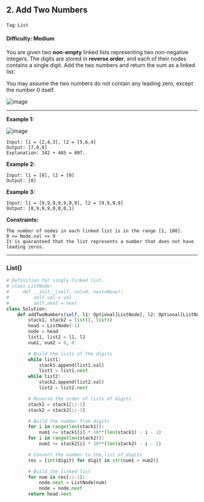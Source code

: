 ## 2. Add Two Numbers

```Tag```: ```List```

#### Difficulty: Medium

You are given two __non-empty__ linked lists representing two non-negative integers. The digits are stored in __reverse order__, and each of their nodes contains a single digit. Add the two numbers and return the sum as a linked list.

You may assume the two numbers do not contain any leading zero, except the number 0 itself.

![image](https://user-images.githubusercontent.com/35042430/210654985-11817a81-31b8-4856-af0a-063fb4ff5a49.png)

---

__Example 1:__

![image](https://assets.leetcode.com/uploads/2020/10/02/addtwonumber1.jpg)
```
Input: l1 = [2,4,3], l2 = [5,6,4]
Output: [7,0,8]
Explanation: 342 + 465 = 807.
```

__Example 2:__
```
Input: l1 = [0], l2 = [0]
Output: [0]
```

__Example 3:__
```
Input: l1 = [9,9,9,9,9,9,9], l2 = [9,9,9,9]
Output: [8,9,9,9,0,0,0,1]
```

__Constraints:__
```
The number of nodes in each linked list is in the range [1, 100].
0 <= Node.val <= 9
It is guaranteed that the list represents a number that does not have leading zeros.
```

---

### List()

```Python
# Definition for singly-linked list.
# class ListNode:
#     def __init__(self, val=0, next=None):
#         self.val = val
#         self.next = next
class Solution:
    def addTwoNumbers(self, l1: Optional[ListNode], l2: Optional[ListNode]) -> Optional[ListNode]:
        stack1, stack2 = list(), list()
        head = ListNode(-1)
        node = head
        list1, list2 = l1, l2
        num1, num2 = 0, 0

        # Build the lists of the digits
        while list1:
            stack1.append(list1.val)
            list1 = list1.next
        while list2:
            stack2.append(list2.val)
            list2 = list2.next

        # Reverse the order of lists of digits
        stack1 = stack1[::-1]
        stack2 = stack2[::-1]

        # Build the number from digits
        for i in range(len(stack1)):
            num1 += stack1[i] * 10**(len(stack1) - i - 1)
        for i in range(len(stack2)):
            num2 += stack2[i] * 10**(len(stack2) - i - 1)

        # Convert the number to the list of digits
        res = [int(digit) for digit in str(num1 + num2)]

        # Build the linked list
        for num in res[::-1]:
            node.next = ListNode(num)
            node = node.next
        return head.next
```
